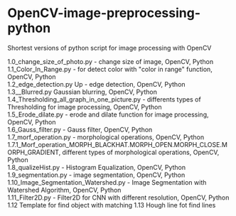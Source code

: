 # OpenCV-image-preprocessing-python
Shortest versions of python script for image processing with OpenCV  

1.0_change_size_of_photo.py  - change size of image, OpenCV, Python   
1.1_Color_In_Range.py - 	for detect color with "color in range" function, OpenCV, Python  
1.2_edge_detection.py	Up - edge detection, OpenCV, Python  
1.3__Blurred.py  Gaussian blurring, OpenCV, Python  
1.4_Thresholding_all_graph_in_one_picture.py	- differents types of Thresholding for image processing, OpenCV, Python  
1.5_Erode_dilate.py - erode and dilate function for image processing,  OpenCV, Python  
1.6_Gauss_filter.py - Gauss filter, OpenCV, Python  
1.7_morf_operation.py - morphological operations, OpenCV, Python    	
1.7.1_Morf_operation_MORPH_BLACKHAT.MORPH_OPEN.MORPH_CLOSE.MORPH_GRADIENT, different types of morphological operations, OpenCV, Python  
1.8_qualizeHist.py - Histogram Equalization, OpenCV, Python  
1.9_segmentation.py	- image segmentation, OpenCV, Python  
1.10_Image_Segmentation_Watershed.py -  Image Segmentation with Watershed Algorithm, OpenCV, Python  
1.11_Filter2D.py	- Filter2D for CNN with different resolution, OpenCV, Python  
1.12 Template for find object with matching 
1.13 Hough line fot find lines
